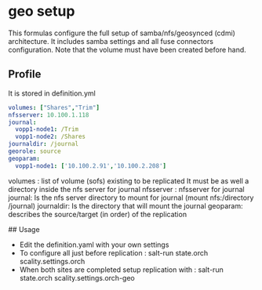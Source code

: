 # geo setup
This formulas configure the full setup of samba/nfs/geosynced (cdmi) architecture.
It includes samba settings and all fuse connectors configuration.
Note that the volume must have been created before hand.



## Profile 
It is stored in definition.yml

```yaml
volumes: ["Shares","Trim"]
nfsserver: 10.100.1.118
journal: 
  vopp1-node1: /Trim
  vopp1-node2: /Shares
journaldir: /journal
georole: source
geoparam: 
  vopp1-node1: ['10.100.2.91','10.100.2.208']
```

volumes : list of volume (sofs) existing to be replicated
It must be as well a directory inside the nfs server for journal 
nfsserver : nfsserver for journal 
journal: Is the nfs server directory to mount for journal (mount nfs:/directory /journal)
journaldir: Is the directory that will mount the journal
geoparam: describes the source/target (in order) of the replication 

## Usage

* Edit the definition.yaml with your own settings 
* To configure all just before replication :
	 salt-run state.orch scality.settings.orch 
* When both sites are completed setup replication with :
	salt-run state.orch scality.settings.orch-geo
